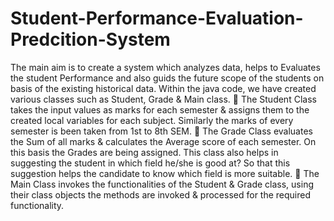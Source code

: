 # Student-Performance-Evaluation-Predcition-System
   The main aim is to create a system which analyzes data, helps to Evaluates the student Performance and also guids the future scope of
   the students on basis of the existing historical data.
Within the java code, we have created various classes such as Student, Grade & Main class. 
 The Student Class takes the input values as marks for each semester & assigns them to the created local variables for each subject. 
Similarly the marks of every semester is been taken from 1st to 8th SEM.
 The Grade Class evaluates the Sum of all marks & calculates the Average score of each semester. On this basis the Grades are being 
assigned. This class also helps in suggesting the student in which field he/she is good at? So that this suggestion helps the candidate to
know which field is more suitable. 
 The Main Class invokes the functionalities of the Student & Grade class, using their class objects the methods are invoked & processed
for the required functionality.

